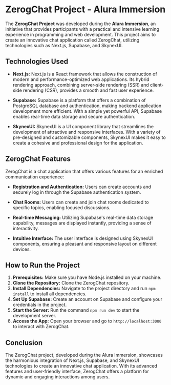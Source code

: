 # ZerogChat Project - Alura Immersion

The **ZerogChat Project** was developed during the **Alura Immersion**, an initiative that provides participants with a practical and intensive learning experience in programming and web development. This project aims to create an innovative chat application called ZerogChat, utilizing technologies such as Next.js, Supabase, and SkynexUI.

## Technologies Used

- **Next.js:** Next.js is a React framework that allows the construction of modern and performance-optimized web applications. Its hybrid rendering approach, combining server-side rendering (SSR) and client-side rendering (CSR), provides a smooth and fast user experience.

- **Supabase:** Supabase is a platform that offers a combination of PostgreSQL database and authentication, making backend application development more efficient. With a simple yet powerful API, Supabase enables real-time data storage and secure authentication.

- **SkynexUI:** SkynexUI is a UI component library that streamlines the development of attractive and responsive interfaces. With a variety of pre-designed and customizable components, SkynexUI makes it easy to create a cohesive and professional design for the application.

## ZerogChat Features

ZerogChat is a chat application that offers various features for an enriched communication experience:

- **Registration and Authentication:** Users can create accounts and securely log in through the Supabase authentication system.

- **Chat Rooms:** Users can create and join chat rooms dedicated to specific topics, enabling focused discussions.

- **Real-time Messaging:** Utilizing Supabase's real-time data storage capability, messages are displayed instantly, providing a sense of interactivity.

- **Intuitive Interface:** The user interface is designed using SkynexUI components, ensuring a pleasant and responsive layout on different devices.

## How to Run the Project

1. **Prerequisites:** Make sure you have Node.js installed on your machine.
2. **Clone the Repository:** Clone the ZerogChat repository.
3. **Install Dependencies:** Navigate to the project directory and run `npm install` to install all dependencies.
4. **Set Up Supabase:** Create an account on Supabase and configure your credentials in the project.
5. **Start the Server:** Run the command `npm run dev` to start the development server.
6. **Access the App:** Open your browser and go to `http://localhost:3000` to interact with ZerogChat.

## Conclusion

The ZerogChat project, developed during the Alura Immersion, showcases the harmonious integration of Next.js, Supabase, and SkynexUI technologies to create an innovative chat application. With its advanced features and user-friendly interface, ZerogChat offers a platform for dynamic and engaging interactions among users.
